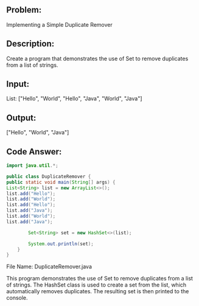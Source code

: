 ## Problem: 
Implementing a Simple Duplicate Remover

## Description: 
Create a program that demonstrates the use of Set to remove duplicates from a list of strings.

## Input:
List: ["Hello", "World", "Hello", "Java", "World", "Java"]

## Output:
["Hello", "World", "Java"]

## Code Answer:
```Java
import java.util.*;

public class DuplicateRemover {
public static void main(String[] args) {
List<String> list = new ArrayList<>();
list.add("Hello");
list.add("World");
list.add("Hello");
list.add("Java");
list.add("World");
list.add("Java");

        Set<String> set = new HashSet<>(list);

        System.out.println(set);
    }
}
```

File Name: DuplicateRemover.java

This program demonstrates the use of Set to remove duplicates from a list of strings. The HashSet class is used to create a set from the list, which automatically removes duplicates. The resulting set is then printed to the console.
